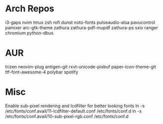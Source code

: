 Arch Repos
==========
i3-gaps
nvim
tmux
zsh
rofi
dunst
noto-fonts
pulseaudio-alsa
pavucontrol
pamixer
arc-gtk-theme
zathura
zathura-pdf-mupdf
zathura-ps
sxiv
ranger
chromium
python-dbus

AUR
===
trizen
neovim-plug
antigen-git
rxvt-unicode-pixbuf
paper-icon-theme-git
ttf-font-awesome-4
polybar
spotify

Misc
====
Enable sub-pixel rendering and lcdfilter for better looking fonts
    ln -s /etc/fonts/conf.avail/11-lcdfilter-default.conf /etc/fonts/conf.d
    ln -s /etc/fonts/conf.avail/10-sub-pixel-rgb.conf /etc/fonts/conf.d

